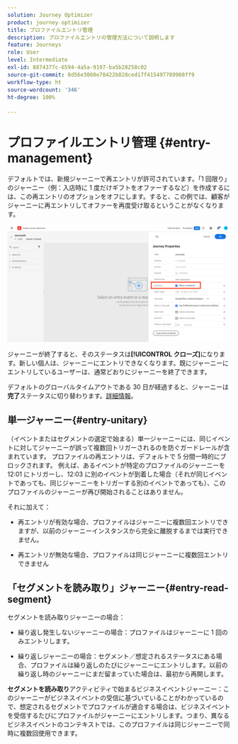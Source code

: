 ```yaml
---
solution: Journey Optimizer
product: journey optimizer
title: プロファイルエントリ管理
description: プロファイルエントリの管理方法について説明します
feature: Journeys
role: User
level: Intermediate
exl-id: 8874377c-6594-4a5a-9197-ba5b28258c02
source-git-commit: 8d56e3060e78422b028ced17f415497789908ff9
workflow-type: ht
source-wordcount: '346'
ht-degree: 100%

---
```


# プロファイルエントリ管理 {#entry-management}

デフォルトでは、新規ジャーニーで再エントリが許可されています。「1 回限り」のジャーニー（例：入店時に 1 度だけギフトをオファーするなど）を作成するには、この再エントリのオプションをオフにします。すると、この例では、顧客がジャーニーに再エントリしてオファーを再度受け取るということがなくなります。

![](assets/journey-re-entrance.png)

ジャーニーが終了すると、そのステータスは&#x200B;**[!UICONTROL クローズ]**&#x200B;になります。新しい個人は、ジャーニーにエントリできなくなります。既にジャーニーにエントリしているユーザーは、通常どおりにジャーニーを終了できます。

デフォルトのグローバルタイムアウトである 30 日が経過すると、ジャーニーは&#x200B;**完了**&#x200B;ステータスに切り替わります。[詳細情報](journey-gs.md#global_timeout)。


## 単一ジャーニー{#entry-unitary}

（イベントまたはセグメントの選定で始まる）単一ジャーニーには、同じイベントに対してジャーニーが誤って複数回トリガーされるのを防ぐガードレールが含まれています。 プロファイルの再エントリは、デフォルトで 5 分間一時的にブロックされます。 例えば、あるイベントが特定のプロファイルのジャーニーを 12:01 にトリガーし、12:03 に別のイベントが到着した場合（それが同じイベントであっても、同じジャーニーをトリガーする別のイベントであっても）、このプロファイルのジャーニーが再び開始されることはありません。

それに加えて：

* 再エントリが有効な場合、プロファイルはジャーニーに複数回エントリできますが、以前のジャーニーインスタンスから完全に離脱するまでは実行できません。

* 再エントリが無効な場合、プロファイルは同じジャーニーに複数回エントリできません

## 「セグメントを読み取り」ジャーニー{#entry-read-segment}

セグメントを読み取りジャーニーの場合：

* 繰り返し発生しないジャーニーの場合：プロファイルはジャーニーに 1 回のみエントリします。

* 繰り返しジャーニーの場合：セグメント／想定されるステータスにある場合、プロファイルは繰り返しのたびにジャーニーにエントリします。以前の繰り返し時のジャーニーにまだ留まっていた場合は、最初から再開します。

**セグメントを読み取り**&#x200B;アクティビティで始まるビジネスイベントジャーニー：このジャーニーがビジネスイベントの受信に基づいていることがわかっているので、想定されるセグメントでプロファイルが適合する場合は、ビジネスイベントを受信するたびにプロファイルがジャーニーにエントリします。つまり、異なるビジネスイベントのコンテキストでは、このプロファイルは同じジャーニーで同時に複数回使用できます。
